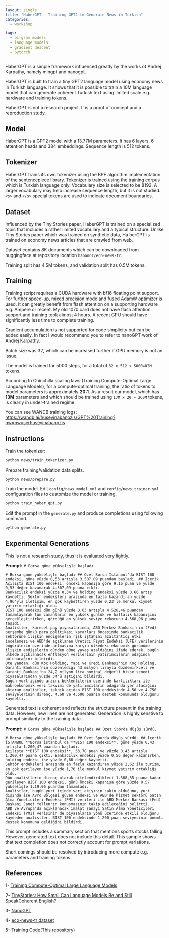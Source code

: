 ```yaml
---
layout: single
title: "HaberGPT - Training GPT2 to Generate News in Turkish"
categories:
  - workshop

tags:
  - bi-gram models
  - language models
  - gradient descent
  - pytorch
---
```


HaberGPT is a simple framework influenced greatly by the works of Andrej Karpathy, namely mingpt and nanogpt.

HaberGPT is built to train a tiny GPT2 language model using economy news in Turkish language. It shows that it is possible to train a 10M language model that can generate coherent Turkish text using limited scale e.g. hardware and training tokens.

HaberGPT is not a research project. It is a proof of concept and a reproduction study. 

## Model

HaberGPT is a GPT2 model with a 13.77M parameters. It has 6 layers, 6 attention heads and 384 embeddings. Sequence length is 512 tokens.

## Tokenizer

HaberGPT trains its own tokenizer using the BPE algorithm implementation of the sentencepiece library. Tokenizer is trained using the training corpus which is Turkish language only. Vocabulary size is selected to be 8192. A larger vocabulary may help increase sequence length, but it is not studied. `<s>` and `</s>` special tokens are used to indicate document boundaries.  

## Dataset

Influenced by the Tiny Stories paper, HaberGPT is trained on a specialized topic that includes a rather limited vocabulary and a typical structure. Unlike Tiny Stories paper which was trained on synthetic data, Ha
berGPT is trained on economy news articles that are crawled from web. 

Dataset contains 8K documents which can be downloaded from huggingface at repository location `habanoz/eco-news-tr`. 

Training split has 4.5M tokens, and validation split has 0.5M tokens. 


## Training

Training script requires a CUDA hardware with bf16 floating point support. For further speed-up, mixed precision mode and fused AdamW optimizer is used. It can greatly benefit from flash attention on a supporting hardware e.g. Ampere or recent. My old 1070 card does not have flash attention support and training took almost 4 hours. A recent GPU should have significantly less time to complete training. 

Gradient accumulation is not supported for code simplicity but can be added easily. In fact I would recommend you to refer to nanoGPT work of Andrej Karpathy.

Batch size was 32, which can be increased further if GPU memory is not an issue. 

The model is trained for 5000 steps, for a total of `32 x 512 x 5000=82M` tokens. 

According to Chinchilla scaling laws (Training Compute-Optimal Large Language Models), for a compute-optimal training, the ratio of tokens to model parameters is approximately **20:1**. As a result our model, which has **13M** parameters and which should be trained using `13M x 20 = 260M` tokens, is clearly in under-trained regime. 

You can see WANDB training logs:
https://wandb.ai/huseyinabanozis/GPT%20Training?nw=nwuserhuseyinabanozis


## Instructions

Train the tokenizer:

```bash
python news/train_tokenizer.py
```

Prepare training/validation data splits.

```bash
python news/prepare.py
```

Train the model. Edit `config/news_model.yml` and `config/news_trainer.yml` configuration files to customize the model or training.

```bash
python train_haber_gpt.py
```

Edit the prompt in the `generate.py` and produce completions using following command.
```bash
python generate.py
```

## Experimental Generations

This is not a research study, thus it is evaluated very lightly.

**Prompt:** `# Borsa güne yükselişle başladı`
```
# Borsa güne yükselişle başladı ## Özet Borsa İstanbul'da BIST 100 endeksi, güne yüzde 0,53 artışla 3.507,09 puandan başladı. ## İçerik Açılışta BIST 100 endeksi, önceki kapanışa göre 9,16 puan ve yüzde 0,53 değer kazanarak 4.507,09 puana çıktı. 
Bankacılık endeksi yüzde 0,34 ve holding endeksi yüzde 0,66 artış kaydetti. Sektör endeksleri arasında en fazla kazandıran yüzde 4,96'yla iletişim, en çok kaybettiren yüzde 0,23'le menkul kıymet yatırım ortaklığı oldu. 
BIST 100 endeksi dün günü yüzde 0,63 artışla 4.528,46 puandan tamamlayarak tüm zamanların en yüksek günlük ve haftalık kapanışını gerçekleştirirken, gördüğü en yüksek seviye rekorunu 4.568,98 puana taşıdı. 
Analistler, küresel pay piyasalarında, ABD Merkez Bankası'nın (Fed) perşembe günkü para politikası kararları öncesinde bankacılık sektörüne ilişkin endişelerin risk iştahını azaltantıcı etki incelemesi ve ABD'de açıklanan Üretici Fiyat Endeksi (ÜFE) verilerinin öngörülerin üzerinde artmasına karşın ülkedeki ekonomik görünüme ilişkin endişelerin günden güne yavaş azaldığını ifade ederek, bugün ülkede açıklanacak enflasyon verilerinin yatırımcıların odağında bulunacağını bildirdi. 
Öte yandan, dün Koç Holding, Yapı ve Kredi Bankası'nın Koç Holding, Garanti Bankası'nın düzenlediği 43 milyon lirayla Gözdemirkcell ve Garanti Bankası'na 24,2 milyon lira nominal değerli hisse senedi piyasalarından yüzde 54'ü aştığını bildirdi. 
Bugün yurt içinde arzını beklentilerin üzerinde karlılıkları ile makroekonomik veri takvimi de yatırımcıların odağında yer alacağını aktaran analistler, teknik açıdan BIST 100 endeksinde 4.50 ve 4.750 seviyelerinin direnç, 4.60 ve 4.600 puanın destek konumunda olduğunu kaydetti.
```

Generated text is coherent and reflects the structure present in the training data. However, new lines are not generated. Generation is highly senstive to prompt similarity to the training data.


**Prompt:** `# Borsa güne yükselişle başladı ## Özet Sporda düşüş sürdü.`
```
# Borsa güne yükselişle başladı ## Özet Sporda düşüş sürdü. ## İçerik İSTANBUL **Borsa İstanbul'da **BIST 100 endeksi**, güne yüzde 0,43 artışla 1.200,47 puandan başladı. 
Açılışta **BIST 100 endeksi**, 33,70 puan ve yüzde 0,43 artışla 1.200,47 puana çıktı. Bankacılık endeksi yüzde 0,56 değer kazanırken, holding endeksi ise yüzde 0,66 değer kaybetti. 
Sektör endeksleri arasında en fazla kazandıran yüzde 2,62 ile turizm, en çok gerileyen ise yüzde 1,70 ile menkul kıymet yatırım ortaklığı oldu. 
Dün analistlerin direnç olarak nitelendirdikleri 1.388,85 puana kadar gerileyen BIST 100 endeksi, günü önceki kapanışa göre yüzde 0,57 yükselişle 1.19,06 puandan tamamladı. 
Analistler, bugün yurt içinde veri akışının sakin olduğunu, yurt dışında ise Avro Bölgesi güven endeksi ve ABD'de hizmet sektörü Satın Alma Yöneticileri Endeksi (PMI) verileri ile ABD Merkez Bankası (Fed) Başkanı Janet Yellen'ın konuşmasının takip edileceğini belirtti. 
ABD ve Avrupa'da açıklanacak imalat sanayi Satın Alma Yöneticileri Endeksi (PMI) verisinin de piyasaların yönü üzerinde etkili olduğunu kaydeden analistler, BIST 100 endeksinde 1.200 puan seviyesinin önemli destek konumuna geldiğini bildirdi.
```

This prompt includes a summary section that mentions sports stocks falling. However, generated text does not include this detail. This sample shows that text completion does not correctly account for prompt variations. 

Short comings should be resolved by introducing more compute e.g. parameters and training tokens.

## References

1- [Training Compute-Optimal Large Language Models](https://arxiv.org/pdf/2203.15556)

2- [TinyStories: How Small Can Language Models Be and Still SpeakCoherent English?](https://arxiv.org/pdf/2305.07759)

3- [NanoGPT](https://github.com/karpathy/nanoGPT)

4- [eco-news-tr dataset](https://huggingface.co/datasets/habanoz/eco-news-tr)

5- [Training Code(This repository)](https://github.com/habanoz/haber-gpt)
